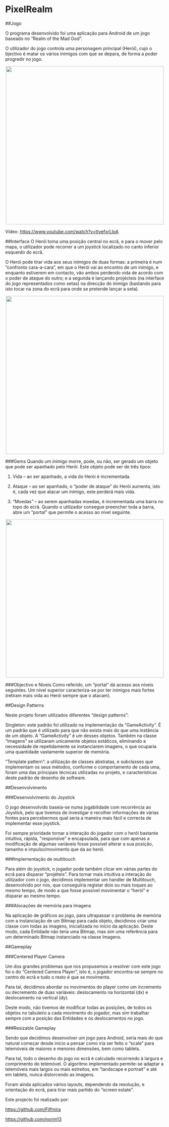 # PixelRealm


##Jogo

O programa desenvolvido foi uma aplicação para Android de um jogo baseado no “Realm of the Mad God”.

O utilizador do jogo controla uma personagem principal (Herói), cujo 
o bjectivo é matar os vários inimigos com que se depara, de forma a poder progredir no
jogo.
<p align="center">
  <img src="http://i.imgur.com/H5sHvdX.png" width="500">
</p>

Video: https://www.youtube.com/watch?v=ttyefxrLIoA

##Interface
O Herói toma uma posição central no ecrã, e para o mover pelo mapa, o utilizador pode recorrer a um
joystick localizado no canto inferior esquerdo do ecrã.

O Herói pode tirar vida aos seus inimigos de duas formas: a primeira é num
“confronto cara-a-cara”, em que o Herói vai ao encontro de um inimigo, e enquanto
estiverem em contacto, vão ambos perdendo vida de acordo com o poder de ataque
do outro; e a segunda é lançando projécteis (na interface do jogo representados como
setas) na direcção do inimigo (bastando para isto tocar na zona do ecrã para onde se
pretende lançar a seta).

<p align="center">
  <img src="http://i.imgur.com/2u0sP1B.png" width="500">
</p>



###Gems
Quando um inimigo morre, pode, ou não, ser gerado um objeto que pode ser
apanhado pelo Herói. Este objeto pode ser de três tipos:

1. Vida – ao ser apanhado, a vida do Herói é incrementada.

2. Ataque – ao ser apanhado, o “poder de ataque” do Herói aumenta,
isto é, cada vez que atacar um inimigo, este perderá mais vida.

3. “Moedas” – ao serem apanhadas moedas, é incrementada uma barra
no topo do ecrã. Quando o utilizador consegue preencher toda a
barra, abre um “portal” que permite o acesso ao nível seguinte.

<p align="center">
  <img src="http://i.imgur.com/ItAoh0O.png" width="500">
</p>

###Objectivo e Niveis
Como referido, um “portal” dá acesso aos níveis seguintes. Um nível superior
caracteriza-se por ter inimigos mais fortes (retiram mais vida ao Herói sempre que o
atacam).

##Design Patterns

Neste projeto foram utilizados diferentes “design patterns”:

Singleton: este padrão foi utilizado na implementação da “GameActivity”. É um
padrão que é utilizado para que não exista mais do que uma instância de um
objeto. A “GameActivity” é um desses objetos. Também na classe “Imagens” se
utilizaram unicamente objetos estáticos, eliminando a necessidade de
repetidamente se instanciarem imagens, o que ocuparia uma quantidade
vastamente superior de memória.

“Template pattern”: a utilização de classes abstratas, e subclasses que
implementam os seus métodos, conforme o comportamento de cada uma,
foram uma das principais técnicas utilizadas no projeto, e características deste
padrão de desenho de software.

##Desenvolvimento

###Desenvolvimento do Joystick

O jogo desenvolvido baseia-se numa jogabilidade
com recorrência ao Joystick, pelo que tivemos de investigar e recolher
informações de várias fontes para percebermos qual seria a maneira mais fácil
e correcta de implementar esse joystick. 

Foi sempre prioridade tornar a  interação do jogador com o herói bastante intuitiva, rápida, "responsive" e
encapsulada, para que com apenas a modificação de algumas variáveis fosse
possível alterar a sua posição, tamanho e impulso/movimento que da ao herói.

###Implementação de multitouch

Para além do joystick, o jogador pode também
clicar em várias partes do ecrã para disparar “projéteis”. Para tornar mais
intuitiva a interação do utilizador com o jogo, decidimos implementar um
handler de Multitouch, desenvolvido por nós, que conseguiria registar dois ou
mais toques ao mesmo tempo, de modo a que fosse possível movimentar o
“herói” e disparar ao mesmo tempo.

###Alocações de memória para Imagens

Na aplicação de gráficos ao jogo, para
ultrapassar o problema de memória com a instanciação de um Bitmap para
cada objeto, decidimos criar uma classe com todas as imagens, inicializada no
início da aplicação. Deste modo, cada Entidade não teria uma Bitmap, mas sim
uma referência para um determinado Bitmap instanciado na classe Imagens.


##Gameplay

###Centered Player Camera

Um dos grandes problemas que nos propusemos a
resolver com este jogo foi o do “Centered Camera Player”, isto é, o jogador
encontra-se sempre no centro do ecrã e tudo o resto é que se movimenta. 

Para tal, decidimos abordar os movimentos do player como um incremento ou
decremento de duas variáveis: deslocamento na horizontal (dx) e
deslocamento na vertical (dy). 

Deste modo, não tivemos de modificar todas as
posições, de todos os objetos no tabuleiro a cada movimento do jogador, mas
sim trabalhar sempre com a posição das Entidades e os deslocamentos no jogo.


###Resizable Gameplay

Sendo que decidimos desenvolver um jogo para Android,
seria mais do que natural começar desde inicio a pensar como iria ser feito o
“scale” para telemóveis de maiores e menores dimensões, bem como tablets.

Para tal, todo o desenho do jogo no ecrã é calculado recorrendo à largura e
comprimento do telemóvel. O algoritmo implementado permite-se adaptar a
telemóveis mais largos ou mais estreitos, em “landscape e portrait” e até em
tablets, nunca distorcendo as imagens.

Foram ainda aplicados vários layouts, dependendo da resolução, e orientação
do ecrã, para tirar mais partido do “screen estate”.


Este projecto foi realizado por:

https://github.com/Filfmira

https://github.com/norim13
